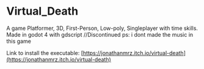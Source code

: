 # Virtual_Death
A game Platformer, 3D, First-Person, Low-poly, Singleplayer with time skills. Made in godot 4 with gdscript
//Discontinued
ps: i dont made the music in this game

Link to install the executable: [https://jonathanmrz.itch.io/virtual-death](https://jonathanmrz.itch.io/virtual-death)
